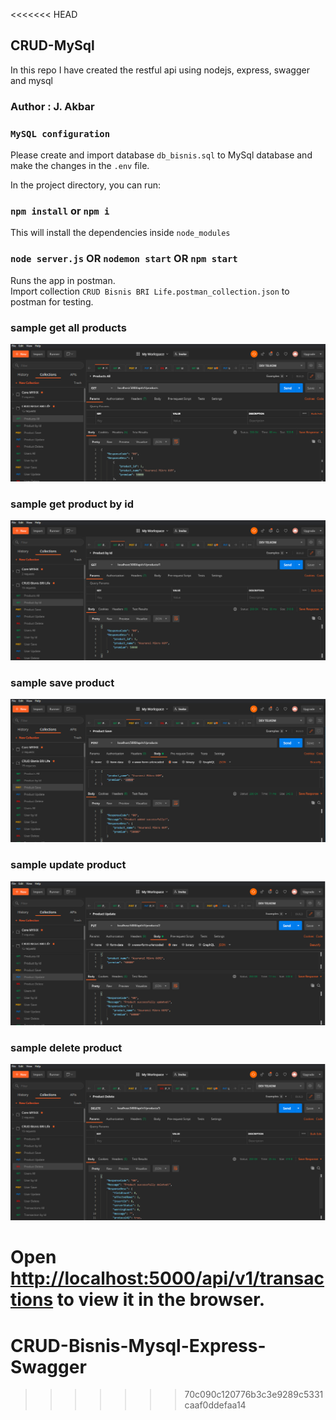 <<<<<<< HEAD
## CRUD-MySql
In this repo I have created the restful api using nodejs, express, swagger and mysql

### Author : J. Akbar

### `MySQL configuration`
Please create and import database `db_bisnis.sql` to MySql database and make the changes in the `.env` file.

In the project directory, you can run:

### `npm install` or `npm i`

This will install the dependencies inside `node_modules`

### `node server.js` OR `nodemon start` OR `npm start`

Runs the app in postman.<br>
Import collection `CRUD Bisnis BRI Life.postman_collection.json` to postman for testing.<br>

### sample get all products
![Alt text](screenshots/products_all.png?raw=true "All Product")
### sample get product by id 
![Alt text](screenshots/product_by_id.png?raw=true "Product by Id")
### sample save product 
![Alt text](screenshots/product_save.png?raw=true "Save Product")
### sample update product  
![Alt text](screenshots/product_update.png?raw=true "Update Product")
### sample delete product  
![Alt text](screenshots/product_delete.png?raw=true "Delete Product")

Open [http://localhost:5000/api/v1/transactions](http://localhost:5000/api/v1/transactions) to view it in the browser.
=======
# CRUD-Bisnis-Mysql-Express-Swagger
>>>>>>> 70c090c120776b3c3e9289c5331caaf0ddefaa14
